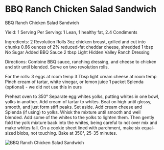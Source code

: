 # BBQ Ranch Chicken Salad Sandwich



BBQ Ranch Chicken Salad Sandwich

Yield: 1 Serving
Per Serving: 1 Lean, 1 healthy fat, 2.4 Condiments

Ingredients:
2 Revolution Rolls
3oz chicken breast, grilled and cut into chunks
0.66 ounces of 2% reduced-fat cheddar cheese, shredded
1 tbsp No Sugar Added BBQ Sauce
2 tbsp Light Hidden Valley Ranch Dressing

Directions:
Combine BBQ sauce, ranching dressing, and cheese to chicken and stir until blended. Serve on two revolution rolls.

For the rolls:
3 eggs at room temp
3 Tbsp light cream cheese at room temp
Pinch cream of tartar, white vinegar, or lemon juice
1 packet Splenda (optional) - we did not use this in ours

Preheat oven to 350°
Separate egg whites yolks, putting whites in one bowl, yolks in another.
Add cream of tartar to whites. Beat on high until glossy, smooth, and just form stiff peaks. Set aside.
Add cream cheese and Splenda (if using) to yolks. Whisk the mixture until smooth and well blended.
Add some of the whites to the yolks to lighten them.
Then gently fold the yolk mixture back into the whites, being careful to not over mix and make whites fall.
On a cookie sheet lined with parchment, make six equal-sized blobs, not touching.
Bake at 350°, 25-35 minutes.

![BBQ Ranch Chicken Salad Sandwich](./BBQ%20Ranch%20Chicken%20Salad%20Sandwich.png)

